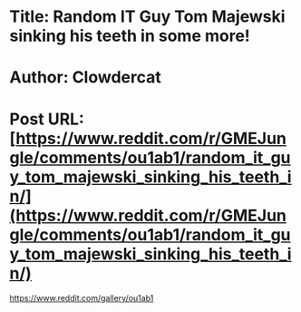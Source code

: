 # Title: Random IT Guy Tom Majewski sinking his teeth in some more!
# Author: Clowdercat
# Post URL: [https://www.reddit.com/r/GMEJungle/comments/ou1ab1/random_it_guy_tom_majewski_sinking_his_teeth_in/](https://www.reddit.com/r/GMEJungle/comments/ou1ab1/random_it_guy_tom_majewski_sinking_his_teeth_in/)


https://www.reddit.com/gallery/ou1ab1